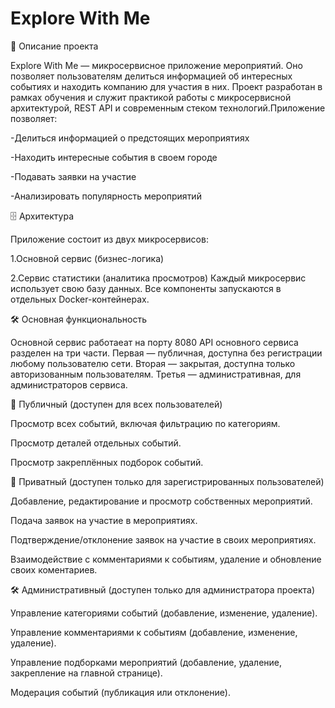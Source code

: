 # Explore With Me

📌 Описание проекта

Explore With Me — микросервисное приложение мероприятий. Оно позволяет пользователям делиться информацией об интересных событиях и находить компанию для участия в них. Проект разработан в рамках обучения и служит практикой работы с микросервисной архитектурой, REST API и современным стеком технологий.Приложение позволяет:

-Делиться информацией о предстоящих мероприятиях

-Находить интересные события в своем городе

-Подавать заявки на участие

-Анализировать популярность мероприятий

🗄 Архитектура

Приложение состоит из двух микросервисов:

1.Основной сервис (бизнес-логика)

2.Сервис статистики (аналитика просмотров)
Каждый микросервис использует свою базу данных. Все компоненты запускаются в отдельных Docker-контейнерах.

🛠 Основная функциональность

Основной сервис работаеат на порту 8080
API основного сервиса разделен на три части. Первая — публичная, доступна без регистрации любому пользователю сети. Вторая — закрытая, доступна только авторизованным пользователям. Третья — административная, для администраторов сервиса.

👤 Публичный (доступен для всех пользователей)

Просмотр всех событий, включая фильтрацию по категориям.

Просмотр деталей отдельных событий.

Просмотр закреплённых подборок событий.


🔐 Приватный (доступен только для зарегистрированных пользователей)

Добавление, редактирование и просмотр собственных мероприятий.

Подача заявок на участие в мероприятиях.

Подтверждение/отклонение заявок на участие в своих мероприятиях.

Взаимодействие с комментариями к событиям, удаление и обновление своих коментариев.


🛠️ Административный (доступен только для администратора проекта)

Управление категориями событий (добавление, изменение, удаление).

Управление комментариями к событиям (добавление, изменение, удаление).

Управление подборками мероприятий (добавление, удаление, закрепление на главной странице).

Модерация событий (публикация или отклонение).

